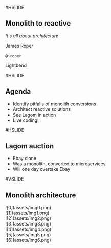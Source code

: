 #HSLIDE

## Monolith to reactive

*It's all about architecture*

James Roper

`@jroper`

Lightbend

#HSLIDE

## Agenda

- Identify pitfalls of monolith conversions     <!-- .element: class="fragment" -->
- Architect reactive solutions                  <!-- .element: class="fragment" -->
- See Lagom in action                           <!-- .element: class="fragment" -->
- Live coding!                                  <!-- .element: class="fragment" -->

#HSLIDE

## Lagom auction

- Ebay clone                                    <!-- .element: class="fragment" -->
- Was a monolith, converted to microservices    <!-- .element: class="fragment" -->
- Will one day overtake Ebay                    <!-- .element: class="fragment" -->

#VSLIDE

## Monolith architecture

<div class="image-fragments">
    <div>
![0](assets/img0.png)
    </div>
    <div>
![1](assets/img1.png)
    </div>
    <div>
![2](assets/img2.png)
    </div>
    <div>
![3](assets/img3.png)
    </div>
    <div>
![4](assets/img4.png)
    </div>
    <div>
![5](assets/img5.png)
    </div>
    <div>
![6](assets/img6.png)
    </div>
</div>

